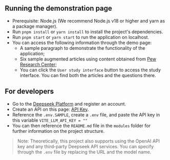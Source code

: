 ## Running the demonstration page

- Prerequisite: Node.js (We recommend Node.js v18 or higher and yarn as a package manager).
- Run `pnpm install` or `yarn install` to install the project's dependencies.
- Run `pnpm start` or `yarn start` to run the application on localhost.
- You can access the following information through the demo page:
  - A sample paragraph to demonstrate the functionality of the application;
  - Six sample augmented articles using content obtained from [Pew Research Center](https://www.pewresearch.org/);
  - You can click the `User study interface` button to access the study interface. You can find both the articles and the questions there.

## For developers

- Go to the [Deepseek Platform](https://platform.deepseek.com/) and register an account.
- Create an API on this page: [API Key](https://platform.deepseek.com/api_keys).
- Reference the `.env.SAMPLE`, create a `.env` file, and paste the API key in this variable `VITE_LLM_API_KEY = ""`
- You can then reference the `README.md` file in the `modules` folder for further information on the project structure.

> Note: Theoretically, this project also supports using the OpenAI API key and any third-party Deepseek API services. You can specify through the `.env` file by replacing the URL and the model name.
